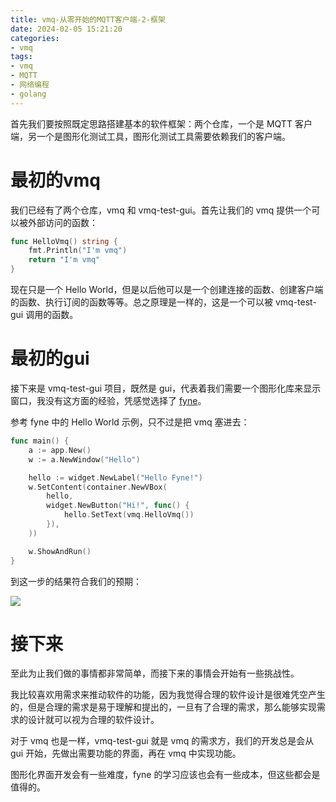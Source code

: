 ```yaml
---
title: vmq-从零开始的MQTT客户端-2-框架
date: 2024-02-05 15:21:20
categories:
- vmq
tags:
- vmq
- MQTT
- 网络编程
- golang
---
```


首先我们要按照既定思路搭建基本的软件框架：两个仓库，一个是 MQTT 客户端，另一个是图形化测试工具，图形化测试工具需要依赖我们的客户端。

<!-- more -->

# 最初的vmq

我们已经有了两个仓库，vmq 和 vmq-test-gui。首先让我们的 vmq 提供一个可以被外部访问的函数：

```go test.go
func HelloVmq() string {
	fmt.Println("I'm vmq")
	return "I'm vmq"
}
```

现在只是一个 Hello World，但是以后他可以是一个创建连接的函数、创建客户端的函数、执行订阅的函数等等。总之原理是一样的，这是一个可以被 vmq-test-gui 调用的函数。

# 最初的gui

接下来是 vmq-test-gui 项目，既然是 gui，代表着我们需要一个图形化库来显示窗口，我没有这方面的经验，凭感觉选择了 [fyne](https://fyne.io/)。

参考 fyne 中的 Hello World 示例，只不过是把 vmq 塞进去：

```go test.go
func main() {
	a := app.New()
	w := a.NewWindow("Hello")

	hello := widget.NewLabel("Hello Fyne!")
	w.SetContent(container.NewVBox(
		hello,
		widget.NewButton("Hi!", func() {
			hello.SetText(vmq.HelloVmq())
		}),
	))

	w.ShowAndRun()
}
```

到这一步的结果符合我们的预期：

![](test.png)

# 接下来

至此为止我们做的事情都非常简单，而接下来的事情会开始有一些挑战性。

我比较喜欢用需求来推动软件的功能，因为我觉得合理的软件设计是很难凭空产生的，但是合理的需求是易于理解和提出的，一旦有了合理的需求，那么能够实现需求的设计就可以视为合理的软件设计。

对于 vmq 也是一样，vmq-test-gui 就是 vmq 的需求方，我们的开发总是会从 gui 开始，先做出需要功能的界面，再在 vmq 中实现功能。

图形化界面开发会有一些难度，fyne 的学习应该也会有一些成本，但这些都会是值得的。